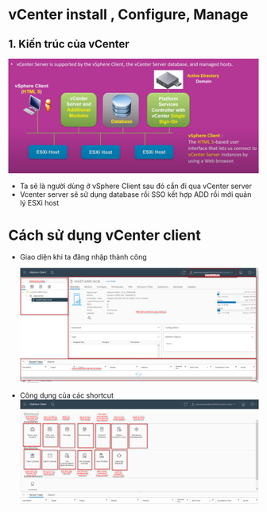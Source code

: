 # vCenter install , Configure, Manage
## 1. Kiến trúc của vCenter
![Alt](/thuctap/anh/Screenshot_975.png)

- Ta sẽ là người dùng ở vSphere Client sau đó cần đi qua vCenter server 
- Vcenter server sẽ sử dụng database rồi SSO kết hợp ADD rồi mới quản lý ESXi host

# Cách sử dụng vCenter client
- Giao diện khi ta đăng nhập thành công 
  
  ![Alt](/thuctap/anh/Screenshot_976.png)

- Công dụng của các shortcut
  ![Alt](/thuctap/anh/Screenshot_977.png)